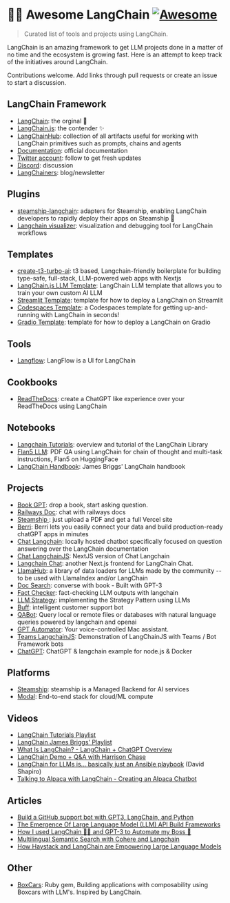 # 🦜🔗 Awesome LangChain [![Awesome](https://awesome.re/badge.svg)](https://awesome.re)

> Curated list of tools and projects using LangChain.

LangChain is an amazing framework to get LLM projects done in a matter of no time and the ecosystem is growing fast. Here is an attempt to keep track of the initiatives around LangChain.

Contributions welcome. Add links through pull requests or create an issue to start a discussion.

## LangChain Framework

* [LangChain](https://github.com/hwchase17/langchain): the orginal 🐍
* [LangChain.js](https://github.com/hwchase17/langchainjs): the contender ✨
* [LangChainHub](https://github.com/hwchase17/langchain-hub): collection of all artifacts useful for working with LangChain primitives such as prompts, chains and agents
* [Documentation](https://hwchase17.github.io/langchainjs/docs/overview): official documentation
* [Twitter account](https://twitter.com/LangChainAI): follow to get fresh updates
* [Discord]([discord.gg/6adMQxSpJS](https://t.co/NewB94G2uo)): discussion 
* [LangChainers](https://langchainers.hashnode.dev/): blog/newsletter

## Plugins

* [steamship-langchain](https://github.com/steamship-core/steamship-langchain): adapters for Steamship, enabling LangChain developers to rapidly deploy their apps on Steamship 🐍
* [Langchain visualizer](https://github.com/amosjyng/langchain-visualizer): visualization and debugging tool for LangChain workflows

## Templates

* [create-t3-turbo-ai](https://github.com/zckly/create-t3-turbo-ai): t3 based, Langchain-friendly boilerplate for building type-safe, full-stack, LLM-powered web apps with Nextjs
* [LangChain.js LLM Template](https://github.com/Conner1115/LangChain.js-LLM-Template): LangChain LLM template that allows you to train your own custom AI LLM
* [Streamlit Template](https://github.com/hwchase17/langchain-streamlit-template): template for how to deploy a LangChain on Streamlit
* [Codespaces Template](https://github.com/lostintangent/codespaces-langchain): a Codespaces template for getting up-and-running with LangChain in seconds!
* [Gradio Template](https://github.com/hwchase17/langchain-gradio-template): template for how to deploy a LangChain on Gradio

## Tools

* [Langflow](https://github.com/logspace-ai/langflow): LangFlow is a UI for LangChain

## Cookbooks

* [ReadTheDocs](https://github.com/hwchase17/chat-langchain-readthedocs): create a ChatGPT like experience over your ReadTheDocs using LangChain

## Notebooks

* [Langchain Tutorials](https://github.com/gkamradt/langchain-tutorials): overview and tutorial of the LangChain Library
* [Flan5 LLM](https://colab.research.google.com/drive/1AVh9dOsG9DKzfK7gOFrJuitPIcLPqlbO?usp=sharing): PDF QA using LangChain for chain of thought and multi-task instructions, Flan5 on HuggingFace
* [LangChain Handbook](https://github.com/pinecone-io/examples/tree/master/generation/langchain/handbook): James Briggs' LangChain handbook

## Projects

* [Book GPT](https://github.com/fraserxu/book-gpt): drop a book, start asking question.
* [Railways Doc](https://railbot.vercel.app/): chat with railways docs
* [Steamship ](https://www.steamship.com/build/ask-my-book-site): just upload a PDF and get a full Vercel site
* [Berri](https://berri.ai/): Berri lets you easily connect your data and build production-ready chatGPT apps in minutes
* [Chat Langchain](https://github.com/hwchase17/chat-langchain): locally hosted chatbot specifically focused on question answering over the LangChain documentation
* [Chat LangchainJS](https://github.com/sullivan-sean/chat-langchainjs): NextJS version of Chat Langchain
* [Langchain Chat](https://github.com/zahidkhawaja/langchain-chat-nextjs): another Next.js frontend for LangChain Chat.
* [LlamaHub](https://github.com/emptycrown/llama-hub): a library of data loaders for LLMs made by the community -- to be used with LlamaIndex and/or LangChain
* [Doc Search](https://github.com/namuan/dr-doc-search): converse with book - Built with GPT-3
* [Fact Checker](https://github.com/jagilley/fact-checker): fact-checking LLM outputs with langchain
* [LLM Strategy](https://github.com/BlackHC/llm-strategy): implementing the Strategy Pattern using LLMs
* [Buff](https://github.com/getbuff/Buff): intelligent customer support bot
* [QABot](https://github.com/hardbyte/qabot): Query local or remote files or databases with natural language queries powered by langchain and openai
* [GPT Automator](https://github.com/chidiwilliams/GPT-Automator): Your voice-controlled Mac assistant.
* [Teams LangchainJS](https://github.com/SidU/teams-langchain-js): Demonstration of LangChainJS with Teams / Bot Framework bots
* [ChatGPT](https://github.com/biff-ai/chatgpt-langchainjs-example): ChatGPT & langchain example for node.js & Docker

## Platforms

* [Steamship](https://www.steamship.com/): steamship is a Managed Backend for AI services
* [Modal](https://modal.com/docs/guide/ex/potus_speech_qanda): End-to-end stack for cloud/ML compute

## Videos

* [LangChain Tutorials Playlist](https://www.youtube.com/playlist?list=PL611FKPtL866MnlDPHvI3KwVGqCB-QJAx) 
* [LangChain James Briggs' Playlist](https://www.youtube.com/watch?v=nE2skSRWTTs&list=PLIUOU7oqGTLieV9uTIFMm6_4PXg-hlN6F)
* [What Is LangChain? - LangChain + ChatGPT Overview](https://www.youtube.com/watch?v=_v_fgW2SkkQ)
* [LangChain Demo + Q&A with Harrison Chase](https://www.youtube.com/watch?v=zaYTXQFR0_s)
* [LangChain for LLMs is... basically just an Ansible playbook](https://www.youtube.com/watch?v=X51N9C-OhlE) (David Shapiro)
* [Talking to Alpaca with LangChain - Creating an Alpaca Chatbot](https://www.youtube.com/watch?v=v6sF8Ed3nTE)

## Articles

* [Build a GitHub support bot with GPT3, LangChain, and Python](https://dagster.io/blog/chatgpt-langchain)
* [The Emergence Of Large Language Model (LLM) API Build Frameworks](https://cobusgreyling.medium.com/the-emergence-of-large-language-model-llm-api-build-frameworks-78d83d68eeda)
* [How I used LangChain 🦜🔗 and GPT-3 to Automate my Boss 🤖](https://dev.to/ironcladdev/how-i-used-langchain-and-gpt-3-to-automate-my-boss-3bk4)
* [Multilingual Semantic Search with Cohere and Langchain](https://txt.cohere.ai/search-cohere-langchain/)
* [How Haystack and LangChain are Empowering Large Language Models](https://mantiumai.com/blog/how-haystack-and-langchain-are-empowering-large-language-models/)

## Other

* [BoxCars](https://github.com/BoxcarsAI/boxcars): Ruby gem, Building applications with composability using Boxcars with LLM's. Inspired by LangChain.
